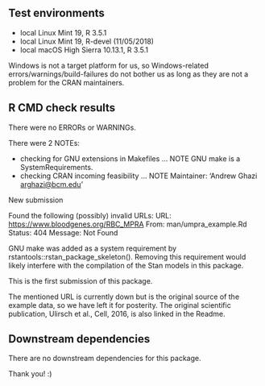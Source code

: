 ## Test environments  
* local Linux Mint 19, R 3.5.1 
* local Linux Mint 19, R-devel (11/05/2018)
* local macOS High Sierra 10.13.1, R 3.5.1

Windows is not a target platform for us, so Windows-related
errors/warnings/build-failures do not bother us as long as they are not a
problem for the CRAN maintainers.

## R CMD check results 
There were no ERRORs or WARNINGs.

There were 2 NOTEs: 
* checking for GNU extensions in Makefiles ... NOTE GNU make is a
SystemRequirements.
* checking CRAN incoming feasibility ... NOTE
Maintainer: ‘Andrew Ghazi <arghazi@bcm.edu>’

New submission

Found the following (possibly) invalid URLs:
  URL: https://www.bloodgenes.org/RBC_MPRA
    From: man/umpra_example.Rd
    Status: 404
    Message: Not Found

GNU make was added as a system requirement by rstantools::rstan_package_skeleton(). Removing this requirement would likely interfere with the compilation of the Stan models in this package.

This is the first submission of this package.

The mentioned URL is currently down but is the original source of the example data, so we have left it for posterity. The original scientific publication, Ulirsch et al., Cell, 2016, is also linked in the Readme.

## Downstream dependencies

There are no downstream dependencies for this package.

Thank you! :)
